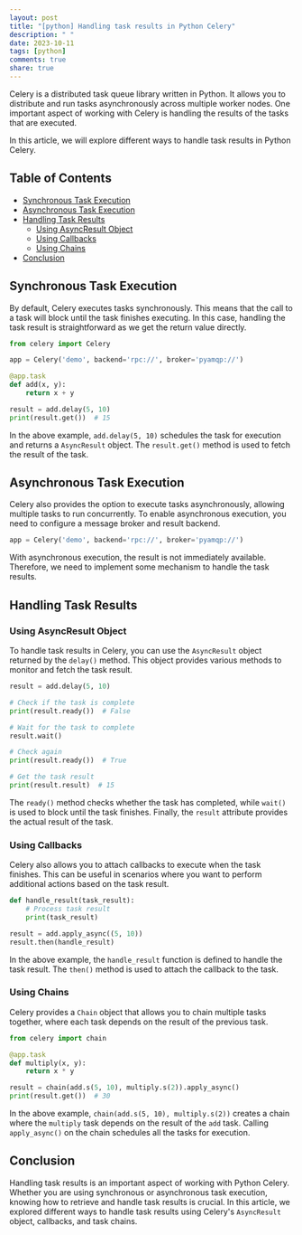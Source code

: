 ```yaml
---
layout: post
title: "[python] Handling task results in Python Celery"
description: " "
date: 2023-10-11
tags: [python]
comments: true
share: true
---
```


Celery is a distributed task queue library written in Python. It allows you to distribute and run tasks asynchronously across multiple worker nodes. One important aspect of working with Celery is handling the results of the tasks that are executed.

In this article, we will explore different ways to handle task results in Python Celery.

## Table of Contents
- [Synchronous Task Execution](#synchronous-task-execution)
- [Asynchronous Task Execution](#asynchronous-task-execution)
- [Handling Task Results](#handling-task-results)
    - [Using AsyncResult Object](#using-asyncresult-object)
    - [Using Callbacks](#using-callbacks)
    - [Using Chains](#using-chains)
- [Conclusion](#conclusion)

## Synchronous Task Execution

By default, Celery executes tasks synchronously. This means that the call to a task will block until the task finishes executing. In this case, handling the task result is straightforward as we get the return value directly.

```python
from celery import Celery

app = Celery('demo', backend='rpc://', broker='pyamqp://')

@app.task
def add(x, y):
    return x + y

result = add.delay(5, 10)
print(result.get())  # 15
```

In the above example, `add.delay(5, 10)` schedules the task for execution and returns a `AsyncResult` object. The `result.get()` method is used to fetch the result of the task.

## Asynchronous Task Execution

Celery also provides the option to execute tasks asynchronously, allowing multiple tasks to run concurrently. To enable asynchronous execution, you need to configure a message broker and result backend.

```python
app = Celery('demo', backend='rpc://', broker='pyamqp://')
```

With asynchronous execution, the result is not immediately available. Therefore, we need to implement some mechanism to handle the task results.

## Handling Task Results

### Using AsyncResult Object

To handle task results in Celery, you can use the `AsyncResult` object returned by the `delay()` method. This object provides various methods to monitor and fetch the task result.

```python
result = add.delay(5, 10)

# Check if the task is complete
print(result.ready())  # False

# Wait for the task to complete
result.wait()

# Check again
print(result.ready())  # True

# Get the task result
print(result.result)  # 15
```

The `ready()` method checks whether the task has completed, while `wait()` is used to block until the task finishes. Finally, the `result` attribute provides the actual result of the task.

### Using Callbacks

Celery also allows you to attach callbacks to execute when the task finishes. This can be useful in scenarios where you want to perform additional actions based on the task result.

```python
def handle_result(task_result):
    # Process task result
    print(task_result)

result = add.apply_async((5, 10))
result.then(handle_result)
```

In the above example, the `handle_result` function is defined to handle the task result. The `then()` method is used to attach the callback to the task.

### Using Chains

Celery provides a `Chain` object that allows you to chain multiple tasks together, where each task depends on the result of the previous task.

```python
from celery import chain

@app.task
def multiply(x, y):
    return x * y

result = chain(add.s(5, 10), multiply.s(2)).apply_async()
print(result.get())  # 30
```

In the above example, `chain(add.s(5, 10), multiply.s(2))` creates a chain where the `multiply` task depends on the result of the `add` task. Calling `apply_async()` on the chain schedules all the tasks for execution.

## Conclusion

Handling task results is an important aspect of working with Python Celery. Whether you are using synchronous or asynchronous task execution, knowing how to retrieve and handle task results is crucial. In this article, we explored different ways to handle task results using Celery's `AsyncResult` object, callbacks, and task chains.